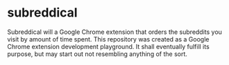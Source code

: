 # subreddical

Subreddical will a Google Chrome extension that orders the subreddits you visit by amount of time spent. This repository was created as a Google Chrome extension development playground. It shall eventually fulfill its purpose, but may start out not resembling anything of the sort.